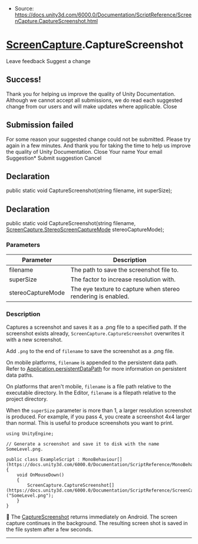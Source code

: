* Source: https://docs.unity3d.com/6000.0/Documentation/ScriptReference/ScreenCapture.CaptureScreenshot.html

#  [ScreenCapture](https://docs.unity3d.com/6000.0/Documentation/ScriptReference/ScreenCapture.html).CaptureScreenshot
Leave feedback
Suggest a change
## Success!
Thank you for helping us improve the quality of Unity Documentation. Although we cannot accept all submissions, we do read each suggested change from our users and will make updates where applicable.
Close
## Submission failed
For some reason your suggested change could not be submitted. Please <a>try again</a> in a few minutes. And thank you for taking the time to help us improve the quality of Unity Documentation.
Close
Your name Your email Suggestion* Submit suggestion
Cancel
## Declaration
public static void CaptureScreenshot(string filename, int superSize); 
## Declaration
public static void CaptureScreenshot(string filename, [ScreenCapture.StereoScreenCaptureMode](https://docs.unity3d.com/6000.0/Documentation/ScriptReference/ScreenCapture.StereoScreenCaptureMode.html) stereoCaptureMode); 
### Parameters
Parameter | Description  
---|---  
filename | The path to save the screenshot file to.  
superSize | The factor to increase resolution with.  
stereoCaptureMode | The eye texture to capture when stereo rendering is enabled.  
### Description
Captures a screenshot and saves it as a .png file to a specified path.
If the screenshot exists already, `ScreenCapture.CaptureScreenshot` overwrites it with a new screenshot.  
  
Add `.png` to the end of `filename` to save the screenshot as a .png file.  
  
On mobile platforms, `filename` is appended to the persistent data path. Refer to [Application.persistentDataPath](https://docs.unity3d.com/6000.0/Documentation/ScriptReference/Application-persistentDataPath.html) for more information on persistent data paths.  
  
On platforms that aren't mobile, `filename` is a file path relative to the executable directory. In the Editor, `filename` is a filepath relative to the project directory.  
  
When the `superSize` parameter is more than 1, a larger resolution screenshot is produced. For example, if you pass 4, you create a screenshot 4x4 larger than normal. This is useful to produce screenshots you want to print.
```
using UnityEngine;  
  
// Generate a screenshot and save it to disk with the name SomeLevel.png.  
  
public class ExampleScript : MonoBehaviour[](https://docs.unity3d.com/6000.0/Documentation/ScriptReference/MonoBehaviour.html)
{
    void OnMouseDown()
    {
        ScreenCapture.CaptureScreenshot[](https://docs.unity3d.com/6000.0/Documentation/ScriptReference/ScreenCapture.CaptureScreenshot.html)("SomeLevel.png");
    }
}

```

The [CaptureScreenshot](https://docs.unity3d.com/6000.0/Documentation/ScriptReference/ScreenCapture.CaptureScreenshot.html) returns immediately on Android. The screen capture continues in the background. The resulting screen shot is saved in the file system after a few seconds.
* * *
